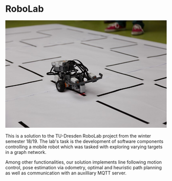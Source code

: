 # RoboLab

![Robot image](<robot.jpg>)

This is a solution to the TU-Dresden RoboLab project from the winter semester 18/19. The lab's task is the development of software components controlling a mobile robot which was tasked with exploring varying targets in a graph network.

Among other functionalities, our solution implements line following motion control, pose estimation via odometry, optimal and heuristic path planning as well as communication with an auxilliary MQTT server.
